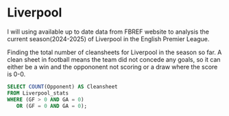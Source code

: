 # Liverpool

I will using available up to date data from FBREF website to analysis the current season(2024-2025) of Liverpool in the English Premier League.

Finding the total number of cleansheets for Liverpool in the season so far.
A clean sheet in football means the team did not concede any goals, so it can 
either be a win and the oppononent not scoring or a draw where the score is 0-0.

```sql
SELECT COUNT(Opponent) AS Cleansheet
FROM Liverpool_stats
WHERE (GF > 0 AND GA = 0)
   OR (GF = 0 AND GA = 0);
